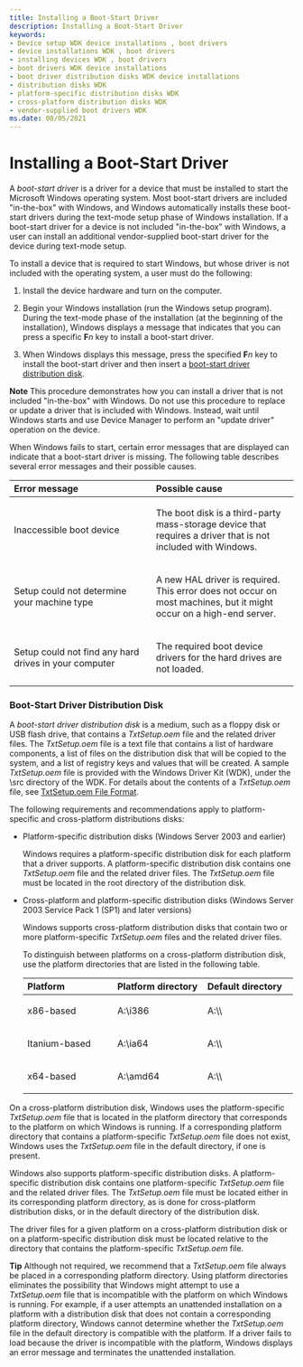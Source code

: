```yaml
---
title: Installing a Boot-Start Driver
description: Installing a Boot-Start Driver
keywords:
- Device setup WDK device installations , boot drivers
- device installations WDK , boot drivers
- installing devices WDK , boot drivers
- boot drivers WDK device installations
- boot driver distribution disks WDK device installations
- distribution disks WDK
- platform-specific distribution disks WDK
- cross-platform distribution disks WDK
- vendor-supplied boot drivers WDK
ms.date: 08/05/2021
---
```


# Installing a Boot-Start Driver





A *boot-start driver* is a driver for a device that must be installed to start the Microsoft Windows operating system. Most boot-start drivers are included "in-the-box" with Windows, and Windows automatically installs these boot-start drivers during the text-mode setup phase of Windows installation. If a boot-start driver for a device is not included "in-the-box" with Windows, a user can install an additional vendor-supplied boot-start driver for the device during text-mode setup.

To install a device that is required to start Windows, but whose driver is not included with the operating system, a user must do the following:

1.  Install the device hardware and turn on the computer.

2.  Begin your Windows installation (run the Windows setup program). During the text-mode phase of the installation (at the beginning of the installation), Windows displays a message that indicates that you can press a specific **F***n* key to install a boot-start driver.

3.  When Windows displays this message, press the specified **F***n* key to install the boot-start driver and then insert a [boot-start driver distribution disk](#boot-start-driver-distribution-disk).

**Note**  This procedure demonstrates how you can install a driver that is not included "in-the-box" with Windows. Do not use this procedure to replace or update a driver that is included with Windows. Instead, wait until Windows starts and use Device Manager to perform an "update driver" operation on the device.



When Windows fails to start, certain error messages that are displayed can indicate that a boot-start driver is missing. The following table describes several error messages and their possible causes.

<table>
<colgroup>
<col width="50%" />
<col width="50%" />
</colgroup>
<thead>
<tr class="header">
<th align="left">Error message</th>
<th align="left">Possible cause</th>
</tr>
</thead>
<tbody>
<tr class="odd">
<td align="left"><p>Inaccessible boot device</p></td>
<td align="left"><p>The boot disk is a third-party mass-storage device that requires a driver that is not included with Windows.</p></td>
</tr>
<tr class="even">
<td align="left"><p>Setup could not determine your machine type</p></td>
<td align="left"><p>A new HAL driver is required. This error does not occur on most machines, but it might occur on a high-end server.</p></td>
</tr>
<tr class="odd">
<td align="left"><p>Setup could not find any hard drives in your computer</p></td>
<td align="left"><p>The required boot device drivers for the hard drives are not loaded.</p></td>
</tr>
</tbody>
</table>



### <a href="" id="boot-start-driver-distribution-disk"></a> Boot-Start Driver Distribution Disk

A *boot-start driver distribution disk* is a medium, such as a floppy disk or USB flash drive, that contains a *TxtSetup.oem* file and the related driver files. The *TxtSetup.oem* file is a text file that contains a list of hardware components, a list of files on the distribution disk that will be copied to the system, and a list of registry keys and values that will be created. A sample *TxtSetup.oem* file is provided with the Windows Driver Kit (WDK), under the \\src directory of the WDK. For details about the contents of a *TxtSetup.oem* file, see [TxtSetup.oem File Format](/previous-versions/ff553509(v=vs.85)).

The following requirements and recommendations apply to platform-specific and cross-platform distributions disks:

- Platform-specific distribution disks (Windows Server 2003 and earlier)

  Windows requires a platform-specific distribution disk for each platform that a driver supports. A platform-specific distribution disk contains one *TxtSetup.oem* file and the related driver files. The *TxtSetup.oem* file must be located in the root directory of the distribution disk.

- Cross-platform and platform-specific distribution disks (Windows Server 2003 Service Pack 1 (SP1) and later versions)

  Windows supports cross-platform distribution disks that contain two or more platform-specific *TxtSetup.oem* files and the related driver files.

  To distinguish between platforms on a cross-platform distribution disk, use the platform directories that are listed in the following table.

  <table>
  <colgroup>
  <col width="33%" />
  <col width="33%" />
  <col width="33%" />
  </colgroup>
  <thead>
  <tr class="header">
  <th align="left">Platform</th>
  <th align="left">Platform directory</th>
  <th align="left">Default directory</th>
  </tr>
  </thead>
  <tbody>
  <tr class="odd">
  <td align="left"><p>x86-based</p></td>
  <td align="left"><p>A:\i386</p></td>
  <td align="left"><p>A:\\</p></td>
  </tr>
  <tr class="even">
  <td align="left"><p>Itanium-based</p></td>
  <td align="left"><p>A:\ia64</p></td>
  <td align="left"><p>A:\\</p></td>
  </tr>
  <tr class="odd">
  <td align="left"><p>x64-based</p></td>
  <td align="left"><p>A:\amd64</p></td>
  <td align="left"><p>A:\\</p></td>
  </tr>
  </tbody>
  </table>




On a cross-platform distribution disk, Windows uses the platform-specific *TxtSetup.oem* file that is located in the platform directory that corresponds to the platform on which Windows is running. If a corresponding platform directory that contains a platform-specific *TxtSetup.oem* file does not exist, Windows uses the *TxtSetup.oem* file in the default directory, if one is present.

Windows also supports platform-specific distribution disks. A platform-specific distribution disk contains one platform-specific *TxtSetup.oem* file and the related driver files. The *TxtSetup.oem* file must be located either in its corresponding platform directory, as is done for cross-platform distribution disks, or in the default directory of the distribution disk.

The driver files for a given platform on a cross-platform distribution disk or on a platform-specific distribution disk must be located relative to the directory that contains the platform-specific *TxtSetup.oem* file.

**Tip**  Although not required, we recommend that a *TxtSetup.oem* file always be placed in a corresponding platform directory. Using platform directories eliminates the possibility that Windows might attempt to use a *TxtSetup.oem* file that is incompatible with the platform on which Windows is running. For example, if a user attempts an unattended installation on a platform with a distribution disk that does not contain a corresponding platform directory, Windows cannot determine whether the *TxtSetup.oem* file in the default directory is compatible with the platform. If a driver fails to load because the driver is incompatible with the platform, Windows displays an error message and terminates the unattended installation.
